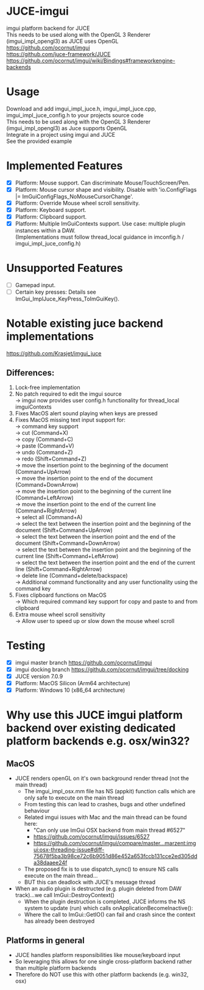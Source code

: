 # JUCE-imgui  
imgui platform backend for JUCE  
This needs to be used along with the OpenGL 3 Renderer (imgui_impl_opengl3) as JUCE uses OpenGL  
https://github.com/ocornut/imgui  
https://github.com/juce-framework/JUCE  
https://github.com/ocornut/imgui/wiki/Bindings#frameworkengine-backends  

# Usage  
Download and add imgui_impl_juce.h, imgui_impl_juce.cpp, imgui_impl_juce_config.h to your projects source code  
This needs to be used along with the OpenGL 3 Renderer (imgui_impl_opengl3) as Juce supports OpenGL  
Integrate in a project using imgui and JUCE  
See the provided example  

# Implemented Features  
- [x] Platform: Mouse support. Can discriminate Mouse/TouchScreen/Pen.  
- [x] Platform: Mouse cursor shape and visibility. Disable with 'io.ConfigFlags |= ImGuiConfigFlags_NoMouseCursorChange'.  
- [x] Platform: Override Mouse wheel scroll sensitivity.  
- [x] Platform: Keyboard support.  
- [x] Platform: Clipboard support.  
- [x] Platform: Multiple ImGuiContexts support. Use case: multiple plugin instances within a DAW.  
      (Implementations must follow thread_local guidance in imconfig.h / imgui_impl_juce_config.h)

# Unsupported Features  
- [ ] Gamepad input.
- [ ] Certain key presses: Details see ImGui_ImplJuce_KeyPress_ToImGuiKey().  

# Notable existing juce backend implementations  
https://github.com/Krasjet/imgui_juce  
## Differences:  
1. Lock-free implementation
2. No patch required to edit the imgui source  
    -> imgui now provides user config.h functionality for thread_local imguiContexts    
3. Fixes MacOS alert sound playing when keys are pressed
4. Fixes MacOS missing text input support for:  
    -> command key support  
    -> cut (Command+X)  
    -> copy (Command+C)  
    -> paste (Command+V)  
    -> undo (Command+Z)  
    -> redo (Shift+Command+Z)  
    -> move the insertion point to the beginning of the document (Command+UpArrow)  
    -> move the insertion point to the end of the document (Command+DownArrow)  
    -> move the insertion point to the beginning of the current line (Command+LeftArrow)  
    -> move the insertion point to the end of the current line (Command+RightArrow)  
    -> select all (Command+A)  
    -> select the text between the insertion point and the beginning of the document (Shift+Command+UpArrow)  
    -> select the text between the insertion point and the end of the document (Shift+Command+DownArrow)  
    -> select the text between the insertion point and the beginning of the current line (Shift+Command+LeftArrow)  
    -> select the text between the insertion point and the end of the current line (Shift+Command+RightArrow)  
    -> delete line (Command+delete/backspace)  
    -> Additional command functionality and any user functionality using the command key  
5. Fixes clipboard functions on MacOS  
    -> Which required command key support for copy and paste to and from clipboard  
6. Extra mouse wheel scroll sensitivity  
    -> Allow user to speed up or slow down the mouse wheel scroll

# Testing  
- [x] imgui master branch https://github.com/ocornut/imgui  
- [x] imgui docking branch https://github.com/ocornut/imgui/tree/docking  
- [x] JUCE version 7.0.9  
- [x] Platform: MacOS Silicon (Arm64 architecture)  
- [x] Platform: Windows 10 (x86_64 architecture)

# Why use this JUCE imgui platform backend over existing dedicated platform backends e.g. osx/win32?  
## MacOS  
- JUCE renders openGL on it's own background render thread (not the main thread)  
  - The imgui_impl_osx.mm file has NS (appkit) function calls which are only safe to execute on the main thread
  - From testing this can lead to crashes, bugs and other undefined behaviour  
  - Related imgui issues with Mac and the main thread can be found here:  
    - "Can only use ImGui OSX backend from main thread #6527"  
    - https://github.com/ocornut/imgui/issues/6527  
    - https://github.com/ocornut/imgui/compare/master...marzent:imgui:osx-threading-issue#diff-75678f5ba3b98ce72c6b9051d86e452a653fccb131cce2ed305dda38daaee24f  
  - The proposed fix is to use dispatch_sync() to ensure NS calls execute on the main thread...  
  - BUT this can deadlock with JUCE's message thread
- When an audio plugin is destructed (e.g. plugin deleted from DAW track)...we call ImGui::DestroyContext()
  - When the plugin destruction is completed, JUCE informs the NS system to update (run) which calls onApplicationBecomeInactive():
  - Where the call to ImGui::GetIO() can fail and crash since the context has already been destroyed
## Platforms in general  
- JUCE handles platform responsibilities like mouse/keyboard input  
- So leveraging this allows for one single cross-platform backend rather than multiple platform backends
- Therefore do NOT use this with other platform backends (e.g. win32, osx)  
